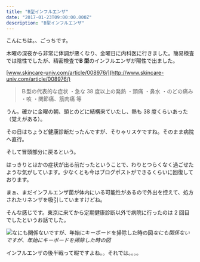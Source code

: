 ```yaml
---
title: "B型インフルエンザ"
date: "2017-01-23T09:00:00.000Z"
description: "B型インフルエンザ"
---
```


こんにちは。、ごっちです。

木曜の深夜から非常に体調が悪くなり、金曜日に内科医に行きました。簡易検査では陰性でしたが、精密検査で**B 型**のインフルエンザが陽性で出ました。

[www.skincare-univ.com/article/008976/](http://www.skincare-univ.com/article/008976/)

> Ｂ型の代表的な症状
> ・急な 38 度以上の発熱
> ・頭痛
> ・鼻水
> ・のどの痛み
> ・咳
> ・関節痛、筋肉痛 等

うん。確かに金曜の朝、頭とのどに結構来ていたし、熱も 38 度くらいあった（覚えがある）。

その日はちょうど健康診断だったんですが、そりゃリスケですね。そのまま病院へ直行。

そして冒頭部分に戻るという。

はっきりとほかの症状が出る前だったということで、わりとつらくなく過ごせたような気がしています。少なくとも今はブログポストができるくらいに回復しております。

まぁ、まだインフルエンザ菌が体内にいる可能性があるので外出を控えて、処方されたリネンザを吸引していますけどね。

そんな感じです。東京に来てから定期健康診断以外で病院に行ったのは 2 回目でしたというお話でした。

![なにも関係ないですが、年始にキーボードを掃除した時の図](https://cdn-images-1.medium.com/max/8064/1*UoHYKRWVlbNSr-4P1AnF9A.jpeg)_なにも関係ないですが、年始にキーボードを掃除した時の図_

インフルエンザの後半戦って暇ですよね。。それでは。。。。

